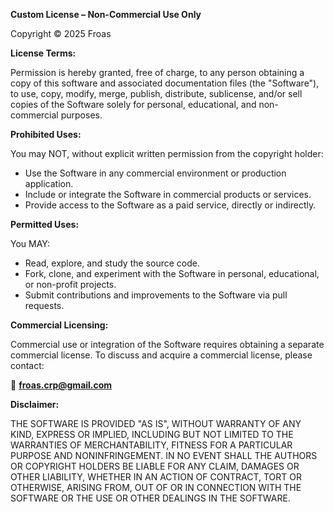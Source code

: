 **Custom License – Non-Commercial Use Only**

Copyright © 2025 Froas

**License Terms:**

Permission is hereby granted, free of charge, to any person obtaining a copy of this software and associated documentation files (the "Software"), to use, copy, modify, merge, publish, distribute, sublicense, and/or sell copies of the Software solely for personal, educational, and non-commercial purposes.

**Prohibited Uses:**

You may NOT, without explicit written permission from the copyright holder:

* Use the Software in any commercial environment or production application.
* Include or integrate the Software in commercial products or services.
* Provide access to the Software as a paid service, directly or indirectly.

**Permitted Uses:**

You MAY:

* Read, explore, and study the source code.
* Fork, clone, and experiment with the Software in personal, educational, or non-profit projects.
* Submit contributions and improvements to the Software via pull requests.

**Commercial Licensing:**

Commercial use or integration of the Software requires obtaining a separate commercial license. To discuss and acquire a commercial license, please contact:

📧 **[froas.crp@gmail.com](mailto:froas.crp@gmail,com)**

**Disclaimer:**

THE SOFTWARE IS PROVIDED "AS IS", WITHOUT WARRANTY OF ANY KIND, EXPRESS OR IMPLIED, INCLUDING BUT NOT LIMITED TO THE WARRANTIES OF MERCHANTABILITY, FITNESS FOR A PARTICULAR PURPOSE AND NONINFRINGEMENT. IN NO EVENT SHALL THE AUTHORS OR COPYRIGHT HOLDERS BE LIABLE FOR ANY CLAIM, DAMAGES OR OTHER LIABILITY, WHETHER IN AN ACTION OF CONTRACT, TORT OR OTHERWISE, ARISING FROM, OUT OF OR IN CONNECTION WITH THE SOFTWARE OR THE USE OR OTHER DEALINGS IN THE SOFTWARE.
